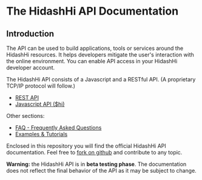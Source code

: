 # The HidashHi API Documentation

## Introduction

The API can be used to build applications, tools or services around the HidashHi resources. It helps developers mitigate the user's interaction with the online environment. You can enable API access in your HidashHi developer account.  
  
The HidashHi API consists of a Javascript and a RESTful API. (A proprietary TCP/IP protocol will follow.)

- [REST API](rest.md)
- [Javascript API ($hi)](js.md)

Other sections:  

- [FAQ - Frequently Asked Questions](faq.md)
- [Examples & Tutorials](samples_and_how_tos.md)

Enclosed in this repository you will find the official HidashHi API documentation. Feel free to [fork on github](https://github.com/hidashhi/api-doc) and contribute to any topic.

**Warning:** the HidashHi API is in **beta testing phase**. The documentation does not reflect the final behavior of the API as it may be subject to change.